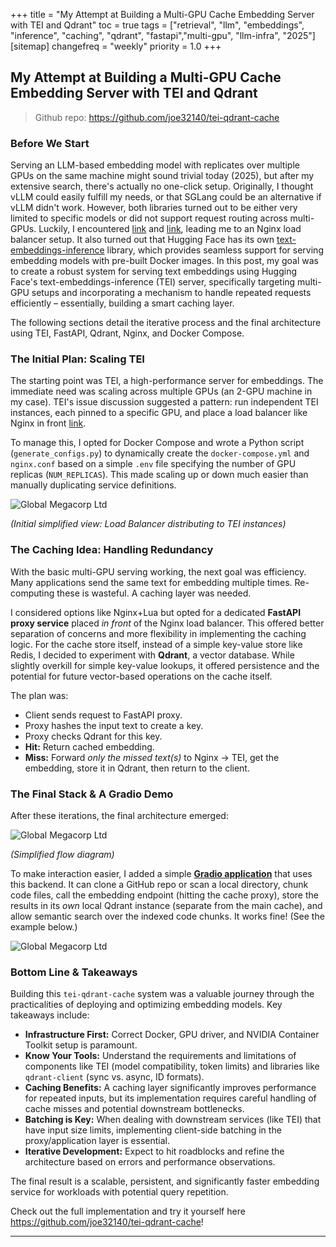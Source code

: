 +++
title = "My Attempt at Building a Multi-GPU Cache Embedding Server with TEI and Qdrant"
toc = true
tags = ["retrieval", "llm", "embeddings", "inference", "caching", "qdrant", "fastapi","multi-gpu", "llm-infra", "2025"]
[sitemap]
  changefreq = "weekly"
  priority = 1.0
+++


## My Attempt at Building a Multi-GPU Cache Embedding Server with TEI and Qdrant


> Github repo: https://github.com/joe32140/tei-qdrant-cache

### Before We Start
Serving an LLM-based embedding model with replicates over multiple GPUs on the same machine might sound trivial today (2025), but after my extensive search, there's actually no one-click setup. Originally, I thought vLLM could easily fulfill my needs, or that SGLang could be an alternative if vLLM didn't work. However, both libraries turned out to be either very limited to specific models or did not support request routing across multi-GPUs. Luckily, I encountered [link](https://docs.vllm.ai/en/latest/deployment/nginx.html) and [link](https://github.com/huggingface/text-embeddings-inference/issues/87#issuecomment-1822970062), leading me to an Nginx load balancer setup. It also turned out that Hugging Face has its own [text-embeddings-inference](https://github.com/huggingface/text-embeddings-inference/tree/main) library, which provides seamless support for serving embedding models with pre-built Docker images. In this post, my goal was to create a robust system for serving text embeddings using Hugging Face's text-embeddings-inference (TEI) server, specifically targeting multi-GPU setups and incorporating a mechanism to handle repeated requests efficiently – essentially, building a smart caching layer.

The following sections detail the iterative process and the final architecture using TEI, FastAPI, Qdrant, Nginx, and Docker Compose.

### The Initial Plan: Scaling TEI

The starting point was TEI, a high-performance server for embeddings. The immediate need was scaling across multiple GPUs (an 2-GPU machine in my case). TEI's issue discussion suggested a pattern: run independent TEI instances, each pinned to a specific GPU, and place a load balancer like Nginx in front [link](https://github.com/huggingface/text-embeddings-inference/issues/87#issuecomment-1822970062). 

To manage this, I opted for Docker Compose and wrote a Python script (`generate_configs.py`) to dynamically create the `docker-compose.yml` and `nginx.conf` based on a simple `.env` file specifying the number of GPU replicas (`NUM_REPLICAS`). This made scaling up or down much easier than manually duplicating service definitions.

![Global Megacorp Ltd](/images/tei_lb.png)

*(Initial simplified view: Load Balancer distributing to TEI instances)*

### The Caching Idea: Handling Redundancy

With the basic multi-GPU serving working, the next goal was efficiency. Many applications send the same text for embedding multiple times. Re-computing these is wasteful. A caching layer was needed.

I considered options like Nginx+Lua but opted for a dedicated **FastAPI proxy service** placed *in front* of the Nginx load balancer. This offered better separation of concerns and more flexibility in implementing the caching logic. For the cache store itself, instead of a simple key-value store like Redis, I decided to experiment with **Qdrant**, a vector database. While slightly overkill for simple key-value lookups, it offered persistence and the potential for future vector-based operations on the cache itself.

The plan was:
*   Client sends request to FastAPI proxy.
*   Proxy hashes the input text to create a key.
*   Proxy checks Qdrant for this key.
*   **Hit:** Return cached embedding.
*   **Miss:** Forward *only the missed text(s)* to Nginx -> TEI, get the embedding, store it in Qdrant, then return to the client.

### The Final Stack & A Gradio Demo

After these iterations, the final architecture emerged:

![Global Megacorp Ltd](/images/tei_qdrant_lb.png)

*(Simplified flow diagram)*

To make interaction easier, I added a simple [**Gradio application**](https://github.com/joe32140/tei-qdrant-cache/tree/main/gradio_code_search) that uses this backend. It can clone a GitHub repo or scan a local directory, chunk code files, call the embedding endpoint (hitting the cache proxy), store the results in its *own* local Qdrant instance (separate from the main cache), and allow semantic search over the indexed code chunks. It works fine! (See the example below.)

![Global Megacorp Ltd](/images/ui.png)

### Bottom Line & Takeaways

Building this `tei-qdrant-cache` system was a valuable journey through the practicalities of deploying and optimizing embedding models. Key takeaways include:

*   **Infrastructure First:** Correct Docker, GPU driver, and NVIDIA Container Toolkit setup is paramount.
*   **Know Your Tools:** Understand the requirements and limitations of components like TEI (model compatibility, token limits) and libraries like `qdrant-client` (sync vs. async, ID formats).
*   **Caching Benefits:** A caching layer significantly improves performance for repeated inputs, but its implementation requires careful handling of cache misses and potential downstream bottlenecks.
*   **Batching is Key:** When dealing with downstream services (like TEI) that have input size limits, implementing client-side batching in the proxy/application layer is essential.
*   **Iterative Development:** Expect to hit roadblocks and refine the architecture based on errors and performance observations.

The final result is a scalable, persistent, and significantly faster embedding service for workloads with potential query repetition.

Check out the full implementation and try it yourself here https://github.com/joe32140/tei-qdrant-cache!

---